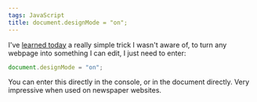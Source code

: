 ```yaml
---
tags: JavaScript
title: document.designMode = "on";
---
```


I've [learned today](https://frontendmasters.com/blog/5-things-designers-can-do-with-javascript/) a really simple trick I wasn't aware of, to turn any webpage into something I can edit, I just need to enter:

```js
document.designMode = "on";
```

You can enter this directly in the console, or in the document directly. Very impressive when used on newspaper websites.
